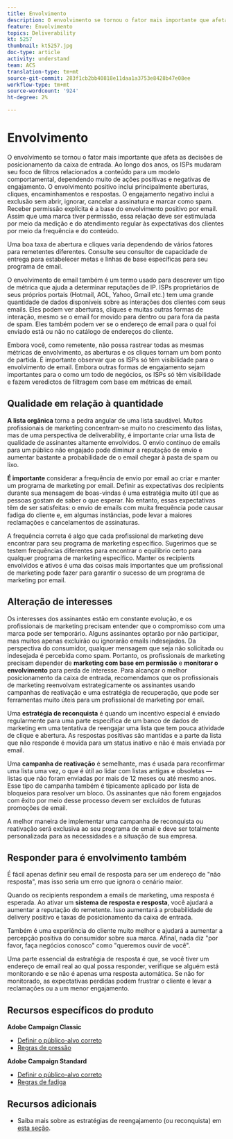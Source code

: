 ```yaml
---
title: Envolvimento
description: O envolvimento se tornou o fator mais importante que afeta as decisões de posicionamento da caixa de entrada.
feature: Envolvimento
topics: Deliverability
kt: 5257
thumbnail: kt5257.jpg
doc-type: article
activity: understand
team: ACS
translation-type: tm+mt
source-git-commit: 283f1cb2bb40818e11daa1a3753e8428b47e08ee
workflow-type: tm+mt
source-wordcount: '924'
ht-degree: 2%

---
```



# Envolvimento

O envolvimento se tornou o fator mais importante que afeta as decisões de posicionamento da caixa de entrada. Ao longo dos anos, os ISPs mudaram seu foco de filtros relacionados a conteúdo para um modelo comportamental, dependendo muito de ações positivas e negativas de engajamento. O envolvimento positivo inclui principalmente aberturas, cliques, encaminhamentos e respostas. O engajamento negativo inclui a exclusão sem abrir, ignorar, cancelar a assinatura e marcar como spam. Receber permissão explícita é a base do envolvimento positivo por email. Assim que uma marca tiver permissão, essa relação deve ser estimulada por meio da medição e do atendimento regular às expectativas dos clientes por meio da frequência e do conteúdo.

Uma boa taxa de abertura e cliques varia dependendo de vários fatores para remetentes diferentes. Consulte seu consultor de capacidade de entrega para estabelecer metas e linhas de base específicas para seu programa de email.

O envolvimento de email também é um termo usado para descrever um tipo de métrica que ajuda a determinar reputações de IP. ISPs proprietários de seus próprios portais (Hotmail, AOL, Yahoo, Gmail etc.) tem uma grande quantidade de dados disponíveis sobre as interações dos clientes com seus emails. Eles podem ver aberturas, cliques e muitas outras formas de interação, mesmo se o email for movido para dentro ou para fora da pasta de spam. Eles também podem ver se o endereço de email para o qual foi enviado está ou não no catálogo de endereços do cliente.

Embora você, como remetente, não possa rastrear todas as mesmas métricas de envolvimento, as aberturas e os cliques tornam um bom ponto de partida. É importante observar que os ISPs só têm visibilidade para o envolvimento de email. Embora outras formas de engajamento sejam importantes para o como um todo de negócios, os ISPs só têm visibilidade e fazem veredictos de filtragem com base em métricas de email.

## Qualidade em relação à quantidade

**A lista orgânica** torna a pedra angular de uma lista saudável. Muitos profissionais de marketing concentram-se muito no crescimento das listas, mas de uma perspectiva de deliverability, é importante criar uma lista de qualidade de assinantes altamente envolvidos. O envio contínuo de emails para um público não engajado pode diminuir a reputação de envio e aumentar bastante a probabilidade de o email chegar à pasta de spam ou lixo.

**É importante** considerar a frequência de envio por email ao criar e manter um programa de marketing por email. Definir as expectativas dos recipients durante sua mensagem de boas-vindas é uma estratégia muito útil que as pessoas gostam de saber o que esperar. No entanto, essas expectativas têm de ser satisfeitas: o envio de emails com muita frequência pode causar fadiga do cliente e, em algumas instâncias, pode levar a maiores reclamações e cancelamentos de assinaturas.

A frequência correta é algo que cada profissional de marketing deve encontrar para seu programa de marketing específico. Sugerimos que se testem frequências diferentes para encontrar o equilíbrio certo para qualquer programa de marketing específico. Manter os recipients envolvidos e ativos é uma das coisas mais importantes que um profissional de marketing pode fazer para garantir o sucesso de um programa de marketing por email.

## Alteração de interesses

Os interesses dos assinantes estão em constante evolução, e os profissionais de marketing precisam entender que o compromisso com uma marca pode ser temporário. Alguns assinantes optarão por não participar, mas muitos apenas excluirão ou ignorarão emails indesejados. Da perspectiva do consumidor, qualquer mensagem que seja não solicitada ou indesejada é percebida como spam. Portanto, os profissionais de marketing precisam depender de **marketing com base em permissão** e **monitorar o envolvimento** para perda de interesse. Para alcançar o melhor posicionamento da caixa de entrada, recomendamos que os profissionais de marketing reenvolvam estrategicamente os assinantes usando campanhas de reativação e uma estratégia de recuperação, que pode ser ferramentas muito úteis para um profissional de marketing por email.

Uma **estratégia de reconquista** é quando um incentivo especial é enviado regularmente para uma parte específica de um banco de dados de marketing em uma tentativa de reengajar uma lista que tem pouca atividade de clique e abertura. As respostas positivas são mantidas e a parte da lista que não responde é movida para um status inativo e não é mais enviada por email.

Uma **campanha de reativação** é semelhante, mas é usada para reconfirmar uma lista uma vez, o que é útil ao lidar com listas antigas e obsoletas — listas que não foram enviadas por mais de 12 meses ou até mesmo anos. Esse tipo de campanha também é tipicamente aplicado por lista de bloqueios para resolver um bloco. Os assinantes que não forem engajados com êxito por meio desse processo devem ser excluídos de futuras promoções de email.

A melhor maneira de implementar uma campanha de reconquista ou reativação será exclusiva ao seu programa de email e deve ser totalmente personalizada para as necessidades e a situação de sua empresa.

## Responder para é envolvimento também

É fácil apenas definir seu email de resposta para ser um endereço de &quot;não resposta&quot;, mas isso seria um erro que ignora o cenário maior.

Quando os recipients respondem a emails de marketing, uma resposta é esperada. Ao ativar um **sistema de resposta e resposta**, você ajudará a aumentar a reputação do remetente. Isso aumentará a probabilidade de delivery positivo e taxas de posicionamento da caixa de entrada.

Também é uma experiência do cliente muito melhor e ajudará a aumentar a percepção positiva do consumidor sobre sua marca. Afinal, nada diz &quot;por favor, faça negócios conosco&quot; como &quot;queremos ouvir de você&quot;.

Uma parte essencial da estratégia de resposta é que, se você tiver um endereço de email real ao qual possa responder, verifique se alguém está monitorando e se não é apenas uma resposta automática. Se não for monitorado, as expectativas perdidas podem frustrar o cliente e levar a reclamações ou a um menor engajamento.

## Recursos específicos do produto

**Adobe Campaign Classic**

* [Definir o público-alvo correto](https://experienceleague.adobe.com/docs/campaign-standard/using/communication-channels/delivery-bestpractices/define-the-right-audience.html#communication-channels)
* [Regras de pressão](https://experienceleague.adobe.com/docs/campaign-classic/using/orchestrating-campaigns/campaign-optimization/pressure-rules.html)

**Adobe Campaign Standard**

* [Definir o público-alvo correto](https://experienceleague.adobe.com/docs/campaign-standard/using/communication-channels/delivery-bestpractices/define-the-right-audience.html)
* [Regras de fadiga](https://experienceleague.adobe.com/docs/campaign-standard/using/testing-and-sending/working-with-typology-rules/fatigue-rules.html)

## Recursos adicionais

* Saiba mais sobre as estratégias de reengajamento (ou reconquista) em [esta seção](/help/additional-resources/re-engagement.md).
